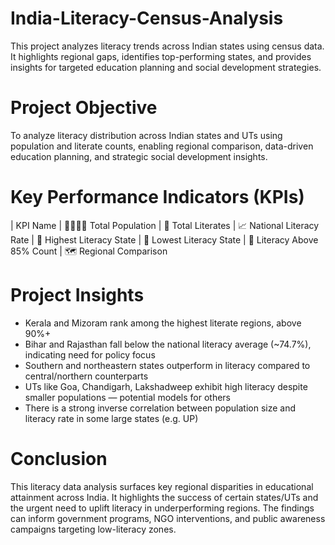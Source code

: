 # India-Literacy-Census-Analysis
This project analyzes literacy trends across Indian states using census data. It highlights regional gaps, identifies top-performing states, and provides insights for targeted education planning and social development strategies.

# Project Objective
To analyze literacy distribution across Indian states and UTs using population and literate counts, enabling regional comparison, data-driven education planning, and strategic social development insights.


# Key Performance Indicators (KPIs)
| KPI Name 
| 👨‍👩‍👧‍👦 Total Population 
| 📖 Total Literates
| 📈 National Literacy Rate
| 🧠 Highest Literacy State 
| 🚨 Lowest Literacy State 
| 🏁 Literacy Above 85% Count 
| 🗺️ Regional Comparison 

# Project Insights
- Kerala and Mizoram rank among the highest literate regions, above 90%+
- Bihar and Rajasthan fall below the national literacy average (~74.7%), indicating need for policy focus
- Southern and northeastern states outperform in literacy compared to central/northern counterparts
- UTs like Goa, Chandigarh, Lakshadweep exhibit high literacy despite smaller populations — potential models for others
- There is a strong inverse correlation between population size and literacy rate in some large states (e.g. UP)

# Conclusion
This literacy data analysis surfaces key regional disparities in educational attainment across India. It highlights the success of certain states/UTs and the urgent need to uplift literacy in underperforming regions. The findings can inform government programs, NGO interventions, and public awareness campaigns targeting low-literacy zones.




